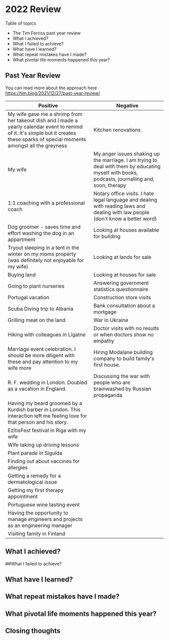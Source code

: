 # 2022 Review

Table of topics
- The Tim Ferriss past year review 
- What I achieved?
- What I failed to achieve?
- What have I learned?
- What repeat mistakes have I made?
- What pivotal life moments happened this year?

## Past Year Review

You can read more about the approach here https://tim.blog/2021/12/27/past-year-review/

| **Positive**                                                                                                                                                                           | **Negative**                                                                                                                                    |
|----------------------------------------------------------------------------------------------------------------------------------------------------------------------------------------|-------------------------------------------------------------------------------------------------------------------------------------------------|
| My wife gave me a shrimp from her takeout dish and I made a yearly calendar event to remind of it. It's simple but it creates these sparks of special moments amongst all the greyness | Kitchen renovations                                                                                                                             |
| My wife                                                                                                                                                                                | My anger issues shaking up the marriage. I am trying to deal with them by educating myself with books, podcasts, journalling and, soon, therapy |
| 1:1 coaching with a professional coach                                                                                                                                                 | Notary office visits. I hate legal language and dealing with reading laws and dealing with law people (don't know a better word)                |
| Dog groomer - saves time and effort washing the dog in an appartment                                                                                                                   | Looking at houses available for building                                                                                                        |
| Tryout sleeping in a tent in the winter on my moms property (was definitely not enjoyable for my wife)                                                                                 | Looking at lands for sale                                                                                                                       |
| Buying land                                                                                                                                                                            | Looking at houses for sale                                                                                                                      |
| Going to plant nurseries                                                                                                                                                               | Answering government statistics questionnaire                                                                                                   |
| Portugal vacation                                                                                                                                                                      | Construction store visits                                                                                                                       |
| Scuba Diving trip to Albania                                                                                                                                                           | Bank consultation about a mortgage                                                                                                              |
| Grilling meat on the land                                                                                                                                                              | War in Ukraine                                                                                                                                  |
| Hiking with colleagues in Līgatne                                                                                                                                                      | Doctor visits with no results or when doctors show no empathy                                                                                   |
| Marriage event celebration. I should be more diligent with these and pay attention to my wife more                                                                                     | Hiring Modalane building company to build family's first house.                                                                                 |
| R. F. wedding in London. Doubled as a vacation in England.                                                                                                                             | Discussing the war with people who are brainwashed by Russian propaganda                                                                        |
| Having my beard groomed by a Kurdish barber in London. This interaction left me feeling love for that person and his story.                                                            |                                                                                                                                                 |
| EzītisFest festival in Riga with my wife                                                                                                                                               |                                                                                                                                                 |
| Wife taking up driving lessons                                                                                                                                                         |                                                                                                                                                 |
| Plant parade in Sigulda                                                                                                                                                                |                                                                                                                                                 |
| Finding out about vaccines for allergies                                                                                                                                               |                                                                                                                                                 |
| Getting a remedy for a dermatological issue                                                                                                                                            |                                                                                                                                                 |
| Getting my first therapy appointment                                                                                                                                                   |                                                                                                                                                 |
| Portuguese wine tasting event                                                                                                                                                          |                                                                                                                                                 |
| Having the opportunity to manage engineers and projects as an engineering manager                                                                                                      |                                                                                                                                                 |
| Visiting family in Finland                                                                                                                                                             |                                                                                                                                                 |


## What I achieved?

##What I failed to achieve?

## What have I learned?

## What repeat mistakes have I made?

## What pivotal life moments happened this year?

## Closing thoughts
